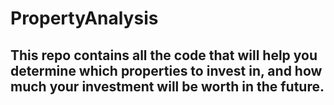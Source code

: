 # PropertyAnalysis

## This repo contains all the code that will help you determine which properties to invest in, and how much your investment will be worth in the future.